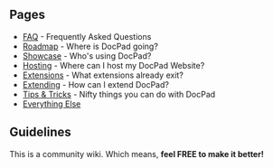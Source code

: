 ## Pages

- [FAQ](https://github.com/balupton/docpad/wiki/FAQ) - Frequently Asked Questions
- [Roadmap](https://github.com/balupton/docpad/wiki/Roadmap) - Where is DocPad going?
- [Showcase](https://github.com/balupton/docpad/wiki/Showcase) - Who's using DocPad?
- [Hosting](https://github.com/balupton/docpad/wiki/Hosting) - Where can I host my DocPad Website?
- [Extensions](https://github.com/balupton/docpad/wiki/Extensions) - What extensions already exit?
- [Extending](https://github.com/balupton/docpad/wiki/Extending) - How can I extend DocPad?
- [Tips & Tricks](https://github.com/balupton/docpad/wiki/Tips-&-Tricks) - Nifty things you can do with DocPad
- [Everything Else](https://github.com/balupton/docpad/wiki/_pages)

## Guidelines

This is a community wiki. Which means, **feel FREE to make it better!**